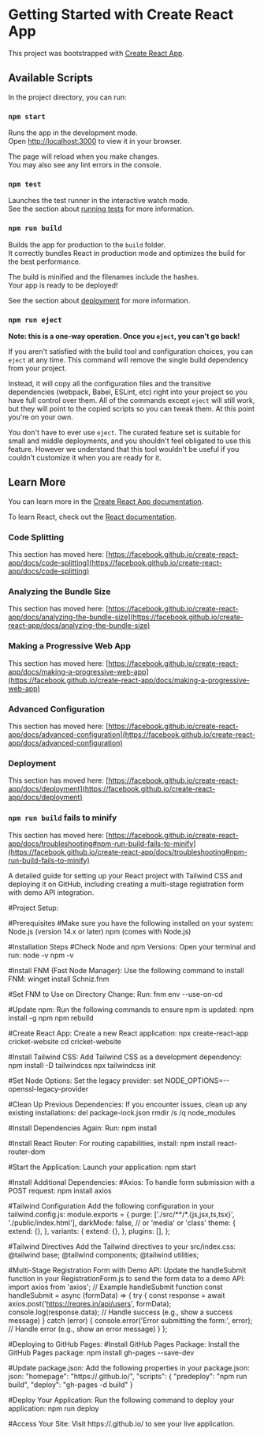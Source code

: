 # Getting Started with Create React App

This project was bootstrapped with [Create React App](https://github.com/facebook/create-react-app).

## Available Scripts

In the project directory, you can run:

### `npm start`

Runs the app in the development mode.\
Open [http://localhost:3000](http://localhost:3000) to view it in your browser.

The page will reload when you make changes.\
You may also see any lint errors in the console.

### `npm test`

Launches the test runner in the interactive watch mode.\
See the section about [running tests](https://facebook.github.io/create-react-app/docs/running-tests) for more information.

### `npm run build`

Builds the app for production to the `build` folder.\
It correctly bundles React in production mode and optimizes the build for the best performance.

The build is minified and the filenames include the hashes.\
Your app is ready to be deployed!

See the section about [deployment](https://facebook.github.io/create-react-app/docs/deployment) for more information.

### `npm run eject`

**Note: this is a one-way operation. Once you `eject`, you can't go back!**

If you aren't satisfied with the build tool and configuration choices, you can `eject` at any time. This command will remove the single build dependency from your project.

Instead, it will copy all the configuration files and the transitive dependencies (webpack, Babel, ESLint, etc) right into your project so you have full control over them. All of the commands except `eject` will still work, but they will point to the copied scripts so you can tweak them. At this point you're on your own.

You don't have to ever use `eject`. The curated feature set is suitable for small and middle deployments, and you shouldn't feel obligated to use this feature. However we understand that this tool wouldn't be useful if you couldn't customize it when you are ready for it.

## Learn More

You can learn more in the [Create React App documentation](https://facebook.github.io/create-react-app/docs/getting-started).

To learn React, check out the [React documentation](https://reactjs.org/).

### Code Splitting

This section has moved here: [https://facebook.github.io/create-react-app/docs/code-splitting](https://facebook.github.io/create-react-app/docs/code-splitting)

### Analyzing the Bundle Size

This section has moved here: [https://facebook.github.io/create-react-app/docs/analyzing-the-bundle-size](https://facebook.github.io/create-react-app/docs/analyzing-the-bundle-size)

### Making a Progressive Web App

This section has moved here: [https://facebook.github.io/create-react-app/docs/making-a-progressive-web-app](https://facebook.github.io/create-react-app/docs/making-a-progressive-web-app)

### Advanced Configuration

This section has moved here: [https://facebook.github.io/create-react-app/docs/advanced-configuration](https://facebook.github.io/create-react-app/docs/advanced-configuration)

### Deployment

This section has moved here: [https://facebook.github.io/create-react-app/docs/deployment](https://facebook.github.io/create-react-app/docs/deployment)

### `npm run build` fails to minify

This section has moved here: [https://facebook.github.io/create-react-app/docs/troubleshooting#npm-run-build-fails-to-minify](https://facebook.github.io/create-react-app/docs/troubleshooting#npm-run-build-fails-to-minify)



A detailed guide for setting up your React project with Tailwind CSS and deploying it on GitHub, including creating a multi-stage registration form with demo API integration.

#Project Setup:

#Prerequisites
#Make sure you have the following installed on your system:
Node.js (version 14.x or later)
npm (comes with Node.js)

#Installation Steps
#Check Node and npm Versions: Open your terminal and run:
node -v
npm -v

#Install FNM (Fast Node Manager): Use the following command to install FNM:
winget install Schniz.fnm

#Set FNM to Use on Directory Change: Run:
fnm env --use-on-cd

#Update npm: Run the following commands to ensure npm is updated:
npm install -g npm
npm rebuild

#Create React App: Create a new React application:
npx create-react-app cricket-website
cd cricket-website

#Install Tailwind CSS: Add Tailwind CSS as a development dependency:
npm install -D tailwindcss
npx tailwindcss init

#Set Node Options: Set the legacy provider:
set NODE_OPTIONS=--openssl-legacy-provider

#Clean Up Previous Dependencies: If you encounter issues, clean up any existing installations:
del package-lock.json
rmdir /s /q node_modules

#Install Dependencies Again: Run:
npm install

#Install React Router: For routing capabilities, install:
npm install react-router-dom

#Start the Application: Launch your application:
npm start

#Install Additional Dependencies:
#Axios: To handle form submission with a POST request:
npm install axios

#Tailwind Configuration
Add the following configuration in your tailwind.config.js:
module.exports = {
  purge: ['./src/**/*.{js,jsx,ts,tsx}', './public/index.html'],
  darkMode: false, // or 'media' or 'class'
  theme: {
    extend: {},
  },
  variants: {
    extend: {},
  },
  plugins: [],
};

#Tailwind Directives
Add the Tailwind directives to your src/index.css:
@tailwind base;
@tailwind components;
@tailwind utilities;

#Multi-Stage Registration Form with Demo API:
Update the handleSubmit function in your RegistrationForm.js to send the form data to a demo API:
import axios from 'axios';
// Example handleSubmit function
const handleSubmit = async (formData) => {
  try {
    const response = await axios.post('https://reqres.in/api/users', formData);
    console.log(response.data);
    // Handle success (e.g., show a success message)
  } catch (error) {
    console.error('Error submitting the form:', error);
    // Handle error (e.g., show an error message)
  }
};

#Deploying to GitHub Pages:
#Install GitHub Pages Package: Install the GitHub Pages package:
npm install gh-pages --save-dev

#Update package.json: Add the following properties in your package.json:
json:
"homepage": "https://<your-username>.github.io/<your-repo-name>",
"scripts": {
  "predeploy": "npm run build",
  "deploy": "gh-pages -d build"
}

#Deploy Your Application: Run the following command to deploy your application:
npm run deploy

#Access Your Site: Visit https://<your-username>.github.io/<your-repo-name> to see your live application.
